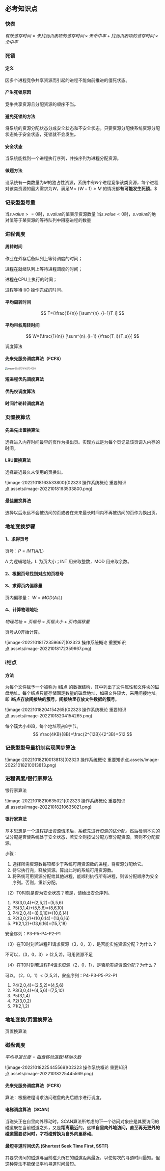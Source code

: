 ## 必考知识点

### 快表

$有效访存时间=未找到页表项的访存时间×未命中率+找到页表项的访存时间×命中率$

### 死锁

#### 定义

因多个进程竞争共享资源而引起的进程不能向前推进的僵死状态。

#### 产生死锁原因

竞争共享资源且分配资源的顺序不当。

#### 避免死锁的方法

将系统的资源分配状态分成安全状态和不安全状态。只要资源分配使系统资源分配状态处于安全状态，死锁就不会发生。

#### 安全状态

当系统能找到一个进程执行序列，并按序列为进程分配资源。

#### 做题方法

设系统有一类数量为$M$的独占性资源，系统中有$N$个进程竞争该类资源，每个进程对该类资源的最大需求为$W$，满足$N \times (W-1) ≥M$ 的情况都**有可能发生死锁**。$

### 记录型型号量

当$s.value>=0$时，$s.value$的值表示资源数量
当$s.value<0$时，$s.value$的绝对值等于某资源的等待队列中阻塞进程的数量

### 进程调度

#### 周转时间

作业在外存后备队列上等待调度的时间；

进程在就绪队列上等待进程调度的时间；

进程在CPU上执行的时间；

进程等待 I/O 操作完成的时间。

#### 平均周转时间

$$
T={\frac{1}{n}} [\sum^{n}_{i=1}T_i]
$$

#### 平均带权周转时间

$$
W={\frac{1}{n}} [\sum^{n}_{i=1} {\frac{T_i}{T_s}}]
$$

调度算法

#### 先来先服务调度算法（FCFS）

<img src="02323 操作系统概论 重要知识点.assets/image-20221018162734058.png" alt="image-20221018162734058" style="zoom:50%;" />

#### 短进程优先调度算法



#### 优先权调度算法



#### 时间片轮转调度算法



### 页置换算法

#### 先进先出置换算法

选择进入内存时间最早的页作为换出页。实现方式是为每个页记录该页调入内存的时间。

#### LRU置换算法

选择最近最久未使用的页换出。

![image-20221018163533800](02323 操作系统概论 重要知识点.assets/image-20221018163533800.png)

#### 最佳置换算法

选择以后永远不会被访问的页或者在未来最长时间内不再被访问的页作为换出页。

### 地址变换步骤

#### 1、求得页号

页号：$P=INT(A/L)$

A 为逻辑地址，L 为页大小；INT 用来取整数，MOD 用来取余数。

#### 2、根据页号找到对应的页框号

#### 3、求得页内偏移量

页内偏移量： $W=MOD(A/L)$

#### 4、计算物理地址

$物理地址=页框号 \times 页框大小+页内偏移量$

页号从0开始计算。

![image-20221018172359667](02323 操作系统概论 重要知识点.assets/image-20221018172359667.png)

### i结点

#### 方法

为每个文件赋予一个被称为 i结点 的数据结构，其中列出了文件属性和文件块的磁盘地址。每个结点只能存储固定数量的磁盘地址，如果文件较大，采用间接地址。即 **i结点存放间接块的簇号，间接块里存放文件数据的簇号**。

![image-20221018204154265](02323 操作系统概论 重要知识点.assets/image-20221018204154265.png)

每个簇大小4KB，每个地址项占8字节。
$$
\frac{4KB}{8B}=\frac{2^{12B}}{2^3B}=512
$$


### 记录型型号量机制实现同步算法

![image-20221018210013813](02323 操作系统概论 重要知识点.assets/image-20221018210013813.png)



### 进程调度/银行家算法

银行家算法

![image-20221018210635021](02323 操作系统概论 重要知识点.assets/image-20221018210635021.png)

#### 银行家算法

基本思想是一个进程提出资源请求后，系统先进行资源的试分配。然后检测本次的试分配是否使系统处于安全状态，若安全则按试分配方案分配资源，否则不分配资源。

步骤：

1. 选择所需资源数每项都少于系统可用资源数的进程，将资源分配给它。
2. 待它执行完，释放资源。算出此时的系统可用资源数。
3. 将系统可用资源分配给其他进程，能顺利执行所有进程，则该分配顺序为安全序列。否则，重新分配。

（2）T0时刻是否为安全状态？若是，请给出安全序列。

1. P3(3,0,4)+(2,5,2)=(5,5,6)
2.  P5(3,1,4)+(5,5,6)=(8,6,10)
3. P4(2,0,4)+(8,6,10)=(10,6,14)
4. P2(3,0,2)+(10,6,14)=(13,6,16)
5. P1(2,1,2)+(13,6,16)=(15,7,18)

安全序列：P3-P5-P4-P2-P1

（3）在T0时刻若进程P1请求资源（3，0，3），是否能实施资源分配？为什么？

不可以，（3，0，3）> (2,5,2)，可用资源不足

（4）在T0时刻若进程P4请求资源（2，0，1），是否能实施资源分配？为什么？

可以，（2，0，1）< (2,5,2)，安全序列：P4-P3-P5-P2-P1

1. P4(2,0,4)+(2,5,2)=(4,5,6)
2. P3(3,0,4)+(4,5,6)=(7,5,10)
3. P5(3,1,4)
4. P2(3,0,2)
5. P1(2,1,2)

### 地址变换/页置换算法

页置换算法



### 磁盘调度

$平均寻道长度=磁盘移动道数/移动次数$

![image-20221018225445569](02323 操作系统概论 重要知识点.assets/image-20221018225445569.png)

#### 先来先服务调度算法（FCFS）

算法：根据进程请求访问磁盘的先后顺序进行调度。



#### 电梯调度算法（SCAN）

当磁头正在自里向外移动时，SCAN算法所考虑的下一个访问对象应是其要访问的磁道既在当前磁道之外，又是**距离最近**的。这样**自里向外地访问，直至再无更外的磁道需要访问时，才将磁臂换为自外向里移动**。



#### 最短寻道时间优先 (Shortest Seek Time First, SSTF)

其要求访问的磁道与当前磁头所在的磁道距离最近，以使每次的寻道时间最短。但这种算法不能保证平均寻道时间最短。